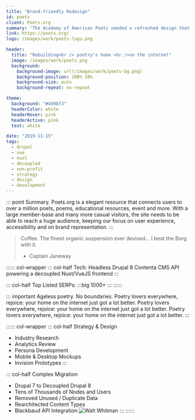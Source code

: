 ```yaml
---
title: "Brand-friendly Redesign"
id: poets
client: Poets.org
summary: "The Academy of American Poets needed a refreshed design that respected their time-honored brand."
link: https://poets.org/
logo: /images/work/poets-logo.png

header:
  title: "Rebuilding<br /> poetry's home <br />on the internet"
  image: /images/work/poets.png
  background:
    background-image: url(/images/work/poets-bg.png)
    background-position: 100% 20%
    background-size: auto
    background-repeat: no-repeat

theme:
  background: "#4d9bf3"
  headerColor: white
  headerHover: pink
  headerActive: pink
  text: white

date: "2019-11-15"
tags:
  - drupal
  - vue
  - nuxt
  - decoupled
  - non-profit
  - strategy
  - design
  - development
---
```


::: point Summary.
Poets.org is a elegant resource that connects users to over a million poets, poems, educational resources, event and more. With a large member-base and many more casual visitors, the site needs to be able to reach a huge audience, keeping our focus on user experience, accessibility and on brand representation.
:::

> Coffee. The finest organic suspension ever devised... I beat the Borg with it.
> - Captain Janeway

:::::: col-wrapper
::: col-half Tech:
Headless Drupal 8 Contenta CMS API powering a decoupled Nuxt/VueJS frontend
:::

::: col-half Top Listed SERPs:
:::big
1000+
:::
::::::

::: important Ageless poetry. No boundaries.
Poetry lovers everywhere, rejoice: your home on the internet just got a lot better. Poetry lovers everywhere, rejoice: your home on the internet just got a lot better. Poetry lovers everywhere, rejoice: your home on the internet just got a lot better.
:::

:::::: col-wrapper
::: col-half Strategy & Design
- Industry Research
- Analytics Review
- Persona Development
- Mobile & Desktop Mockups
- Invision Prototypes
:::

::: col-half Complex Migration
- Drupal 7 to Decoupled Drupal 8
- Tens of Thousands of Nodes and Users
- Removed Unused / Duplicate Data
- Rearchitected Content Types
- Blackbaud API Integration
![Walt Whitman](https://i.pinimg.com/originals/2b/7e/02/2b7e02ed7453da00e776bd594a6d4e3c.png)
:::
::::::

